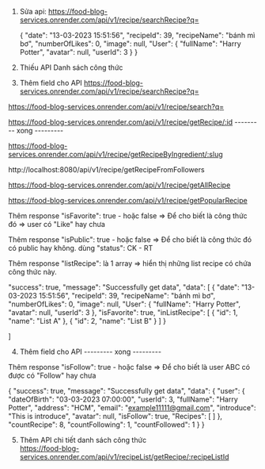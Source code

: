 1. Sửa api: https://food-blog-services.onrender.com/api/v1/recipe/searchRecipe?q=   

   {
         "date": "13-03-2023 15:51:56",
         "recipeId": 39,
         "recipeName": "bánh mì bơ",
         "numberOfLikes": 0,
         "image": null,
         "User": {
           "fullName": "Harry Potter",
           "avatar": null,
           "userId": 3
         }
       }

2. Thiếu API Danh sách công thức

3. Thêm field cho API 
https://food-blog-services.onrender.com/api/v1/recipe/searchRecipe?q=

https://food-blog-services.onrender.com/api/v1/recipe/search?q=

https://food-blog-services.onrender.com/api/v1/recipe/getRecipe/:id --------- xong ---------

https://food-blog-services.onrender.com/api/v1/recipe/getRecipeByIngredient/:slug

http://localhost:8080/api/v1/recipe/getRecipeFromFollowers

https://food-blog-services.onrender.com/api/v1/recipe/getAllRecipe

https://food-blog-services.onrender.com/api/v1/recipe/getPopularRecipe

Thêm response "isFavorite": true - hoặc false => Để cho biết là công thức đó => user có "Like" hay chưa

Thêm response "isPublic": true - hoặc false => Để cho biết là công thức đó có public hay không. dùng "status": CK - RT

Thêm response "listRecipe": là 1 array => hiển thị những list recipe có chứa công thức này.

  "success": true,
  "message": "Successfully get data",
  "data": [
    {
      "date": "13-03-2023 15:51:56",
      "recipeId": 39,
      "recipeName": "bánh mì bơ",
      "numberOfLikes": 0,
      "image": null,
      "User": {
        "fullName": "Harry Potter",
        "avatar": null,
        "userId": 3
      },
      "isFavorite": true,
      "inListRecipe": [
        {
          "id": 1,
          "name": "List A"
        },
        {
          "id": 2,
          "name": "List B"
        }
      ]
    }
    
  ]

4. Thêm field cho API  --------- xong ---------

Thêm response "isFollow": true - hoặc false => Để cho biết là user ABC có được có "Follow" hay chưa

{
  "success": true,
  "message": "Successfully get data",
  "data": {
    "user": {
      "dateOfBirth": "03-03-2023 07:00:00",
      "userId": 3,
      "fullName": "Harry Potter",
      "address": "HCM",
      "email": "example11111@gmail.com",
      "introduce": "This is introduce",
      "avatar": null,
      "isFollow": true,
      "Recipes": [
      ]
    },
    "countRecipe": 8,
    "countFollowing": 1,
    "countFollowed": 1
  }
}

5. Thêm API chi tiết danh sách công thức  
https://food-blog-services.onrender.com/api/v1/recipeList/getRecipe/:recipeListId